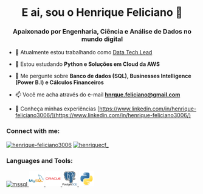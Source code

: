 <h1 align="center">E ai, sou o Henrique Feliciano 👋</h1>
<h3 align="center">Apaixonado por Engenharia, Ciência e Análise de Dados no mundo digital</h3>

- 🔭 Atualmente estou trabalhando como [Data Tech Lead](https://www.linkedin.com/company/justa-solucoes-financeiras/mycompany/)

- 🌱 Estou estudando **Python e Soluções em Cloud da AWS**

- 💬 Me pergunte sobre **Banco de dados (SQL), Businesses Intelligence (Power B.I) e Cálculos Financeiros**

- 📫 Você me acha através do e-mail **hnrque.feliciano@gmail.com**

- 📄 Conheça minhas experiências [https://www.linkedin.com/in/henrique-feliciano3006/](https://www.linkedin.com/in/henrique-feliciano3006/)

<h3 align="left">Connect with me:</h3>
<p align="left">
<a href="https://linkedin.com/in/henrique-feliciano3006" target="blank"><img align="center" src="https://raw.githubusercontent.com/rahuldkjain/github-profile-readme-generator/master/src/images/icons/Social/linked-in-alt.svg" alt="henrique-feliciano3006" height="30" width="40" /></a>
<a href="https://instagram.com/henriquecf_" target="blank"><img align="center" src="https://raw.githubusercontent.com/rahuldkjain/github-profile-readme-generator/master/src/images/icons/Social/instagram.svg" alt="henriquecf_" height="30" width="40" /></a>
</p>

<h3 align="left">Languages and Tools:</h3>
<p align="left"> <a href="https://www.microsoft.com/en-us/sql-server" target="_blank" rel="noreferrer"> <img src="https://www.svgrepo.com/show/303229/microsoft-sql-server-logo.svg" alt="mssql" width="40" height="40"/> </a> <a href="https://www.mysql.com/" target="_blank" rel="noreferrer"> <img src="https://raw.githubusercontent.com/devicons/devicon/master/icons/mysql/mysql-original-wordmark.svg" alt="mysql" width="40" height="40"/> </a> <a href="https://www.oracle.com/" target="_blank" rel="noreferrer"> <img src="https://raw.githubusercontent.com/devicons/devicon/master/icons/oracle/oracle-original.svg" alt="oracle" width="40" height="40"/> </a> <a href="https://www.postgresql.org" target="_blank" rel="noreferrer"> <img src="https://raw.githubusercontent.com/devicons/devicon/master/icons/postgresql/postgresql-original-wordmark.svg" alt="postgresql" width="40" height="40"/> </a> <a href="https://www.python.org" target="_blank" rel="noreferrer"> <img src="https://raw.githubusercontent.com/devicons/devicon/master/icons/python/python-original.svg" alt="python" width="40" height="40"/> </a> </p>
